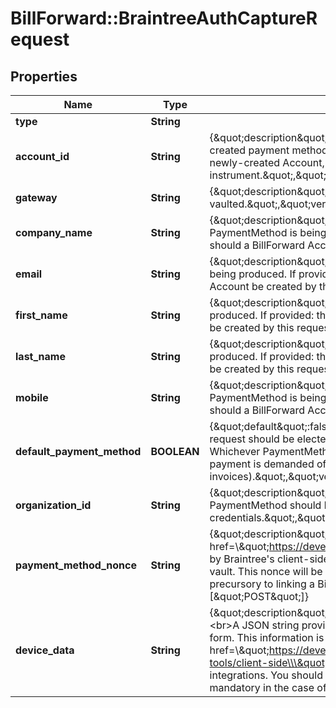 # BillForward::BraintreeAuthCaptureRequest

## Properties
Name | Type | Description | Notes
------------ | ------------- | ------------- | -------------
**type** | **String** |  | 
**account_id** | **String** | {\&quot;description\&quot;:\&quot;ID of the BillForward Account with which you would like to associate the created payment method.&lt;br&gt;If omitted, BillForward will associate the created PaymentMethod with a newly-created Account, whose Profile details will be populated using billing information from the funding instrument.\&quot;,\&quot;verbs\&quot;:[\&quot;POST\&quot;]} | [optional] 
**gateway** | **String** | {\&quot;description\&quot;:\&quot;The gateway with which your funding instrument has been vaulted.\&quot;,\&quot;verbs\&quot;:[\&quot;POST\&quot;]} | [optional] 
**company_name** | **String** | {\&quot;description\&quot;:\&quot;The name of the company of the customer from whose card a PaymentMethod is being produced. If provided: this metadata will be used to populate a Profile &amp;mdash; should a BillForward Account be created by this request.\&quot;,\&quot;verbs\&quot;:[\&quot;POST\&quot;]} | [optional] 
**email** | **String** | {\&quot;description\&quot;:\&quot;The email address of the customer from whose card a PaymentMethod is being produced. If provided: this metadata will be used to populate a Profile &amp;mdash; should a BillForward Account be created by this request.\&quot;,\&quot;verbs\&quot;:[\&quot;POST\&quot;]} | [optional] 
**first_name** | **String** | {\&quot;description\&quot;:\&quot;The first name of the customer from whose card a PaymentMethod is being produced. If provided: this metadata will be used to populate a Profile &amp;mdash; should a BillForward Account be created by this request.\&quot;,\&quot;verbs\&quot;:[\&quot;POST\&quot;]} | [optional] 
**last_name** | **String** | {\&quot;description\&quot;:\&quot;The last name of the customer from whose card a PaymentMethod is being produced. If provided: this metadata will be used to populate a Profile &amp;mdash; should a BillForward Account be created by this request.\&quot;,\&quot;verbs\&quot;:[\&quot;POST\&quot;]} | [optional] 
**mobile** | **String** | {\&quot;description\&quot;:\&quot;The mobile phone number of the customer from whose card a PaymentMethod is being produced. If provided: this metadata will be used to populate a Profile &amp;mdash; should a BillForward Account be created by this request.\&quot;,\&quot;verbs\&quot;:[\&quot;POST\&quot;]} | [optional] 
**default_payment_method** | **BOOLEAN** | {\&quot;default\&quot;:false,\&quot;description\&quot;:\&quot;Whether the PaymentMethod produced by this request should be elected as the &#39;default&#39; payment method for the concerned BillForward Account. Whichever PaymentMethod is elected as an Account&#39;s default payment method, will be consulted whenever payment is demanded of that Account (i.e. upon the execution of any of the Account&#39;s invoices).\&quot;,\&quot;verbs\&quot;:[\&quot;POST\&quot;]} | [optional] [default to false]
**organization_id** | **String** | {\&quot;description\&quot;:\&quot;ID of the BillForward Organization within which the requested PaymentMethod should be created. If omitted, this will be auto-populated using your authentication credentials.\&quot;,\&quot;verbs\&quot;:[\&quot;POST\&quot;]} | [optional] 
**payment_method_nonce** | **String** | {\&quot;description\&quot;:\&quot;One-use cryptographic nonce &lt;a href&#x3D;\\\&quot;https://developers.braintreepayments.com/javascript+node/start/overview\\\&quot;&gt;provided by Braintree&#39;s client-side card capture SDK&lt;/a&gt;, in response to your capturing a card into the Braintree vault. This nonce will be used by BillForward to find the tokenized card within the Braintree vault &amp;mdash; precursory to linking a BillForward PaymentMethod to that tokenized card\&quot;,\&quot;verbs\&quot;:[\&quot;POST\&quot;]} | 
**device_data** | **String** | {\&quot;description\&quot;:\&quot;(Required when vaulting a PayPal payment method; otherwise optional)&lt;br&gt;A JSON string providing information about the device your customer used to fill out the card capture form. This information is inserted into your form by &lt;a href&#x3D;\\\&quot;https://developers.braintreepayments.com/javascript+node/guides/advanced-fraud-tools/client-side\\\&quot;&gt;braintree-data.js&lt;/a&gt; &amp;mdash; if and only if you use Braintree&#39;s drop-in form integrations. You should ideally provide it if you have one (it aids with fraud detection), but it is only mandatory in the case of PayPal payment method vaulting.\&quot;,\&quot;verbs\&quot;:[\&quot;POST\&quot;]} | [optional] 


